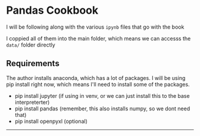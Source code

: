 # Pandas Cookbook
I will be following along with the various `ipynb` files that go with the book

I coppied all of them into the main folder, which means we can accesss the `data/` folder directly

## Requirements
The author installs anaconda, which has a lot of packages. I will be using pip install right now, which means
I'll need to install some of the packages.

- pip install jupyter (if using in venv, or we can just install this to the base interpreterter)
- pip install pandas (remember, this also installs numpy, so we dont need that)
- pip install openpyxl (optional)

---
